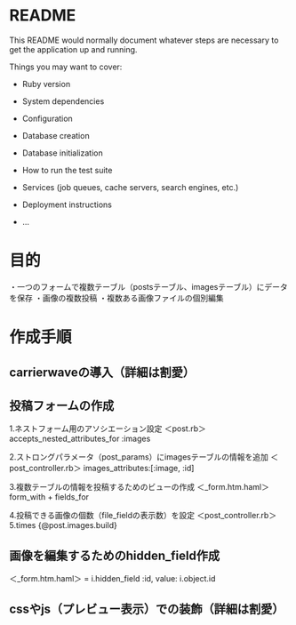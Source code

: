 # README

This README would normally document whatever steps are necessary to get the
application up and running.

Things you may want to cover:

* Ruby version

* System dependencies

* Configuration

* Database creation

* Database initialization

* How to run the test suite

* Services (job queues, cache servers, search engines, etc.)

* Deployment instructions

* ...
# 目的
・一つのフォームで複数テーブル（postsテーブル、imagesテーブル）にデータを保存
・画像の複数投稿
・複数ある画像ファイルの個別編集

# 作成手順
## carrierwaveの導入（詳細は割愛）

## 投稿フォームの作成
1.ネストフォーム用のアソシエーション設定
＜post.rb＞
accepts_nested_attributes_for :images

2.ストロングパラメータ（post_params）にimagesテーブルの情報を追加
＜post_controller.rb＞
images_attributes:[:image, :id]

3.複数テーブルの情報を投稿するためのビューの作成
＜_form.htm.haml＞
form_with + fields_for

4.投稿できる画像の個数（file_fieldの表示数）を設定
＜post_controller.rb＞
5.times {@post.images.build}

## 画像を編集するためのhidden_field作成
＜_form.htm.haml＞
= i.hidden_field :id, value: i.object.id

## cssやjs（プレビュー表示）での装飾（詳細は割愛）